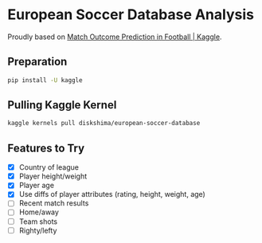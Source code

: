 # European Soccer Database Analysis

Proudly based on [Match Outcome Prediction in Football | Kaggle](https://www.kaggle.com/airback/match-outcome-prediction-in-football).

## Preparation

```bash
pip install -U kaggle
```

## Pulling Kaggle Kernel

```bash
kaggle kernels pull diskshima/european-soccer-database
```

## Features to Try
- [x] Country of league
- [x] Player height/weight
- [x] Player age
- [x] Use diffs of player attributes (rating, height, weight, age)
- [ ] Recent match results
- [ ] Home/away
- [ ] Team shots
- [ ] Righty/lefty
